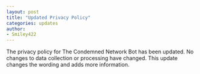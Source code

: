 ```yaml
---
layout: post
title: "Updated Privacy Policy"
categories: updates
author:
- Smiley422
---
```


The privacy policy for The Condemned Network Bot has been updated. No changes to data collection or processing have changed. This update changes the wording and adds more information.